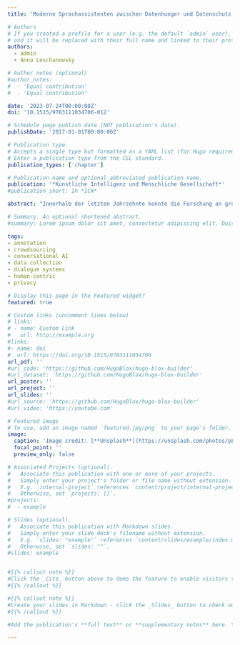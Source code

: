 ```yaml
---
title: 'Moderne Sprachassistenten zwischen Datenhunger und Datenschutz'

# Authors
# If you created a profile for a user (e.g. the default `admin` user), write the username (folder name) here
# and it will be replaced with their full name and linked to their profile.
authors:
  - admin
  - Anna Leschanowsky

# Author notes (optional)
#author_notes:
#  - 'Equal contribution'
#  - 'Equal contribution'

date: '2023-07-24T00:00:00Z'
doi: '10.1515/9783111034706-012'

# Schedule page publish date (NOT publication's date).
publishDate: '2017-01-01T00:00:00Z'

# Publication type.
# Accepts a single type but formatted as a YAML list (for Hugo requirements).
# Enter a publication type from the CSL standard.
publication_types: ['chapter']

# Publication name and optional abbreviated publication name.
publication: '*Künstliche Intelligenz und Menschliche Gesellschaft*'
#publication_short: In *ICW*

abstract: "Innerhalb der letzten Jahrzehnte konnte die Forschung an großen Sprachmodellen die maschinelle Sprachverarbeitung signifikant verbessern und frühere Techniken und Anwendungen damit in den Schatten stellen. Diese Fortschritte werden vor allem im täglichen Leben sichtbar: beispielsweise bei der Nutzung von Sprachassistenten, die auf Basis von riesigen Datenmengen lernen, unsere Alltagssprache zu verstehen, und uns bei verschiedensten Tätigkeiten unterstützen. Die Sammlung großer Mengen von Sprachdaten ist allerdings mit Risiken für Privatsphäre und Datensicherheit verbunden. Wir werden in diesem Artikel die Entwicklung kommerzieller Sprachassistenz beleuchten und sowohl erörtern, woher die große Menge an Sprachdaten kommt, als auch die damit einhergehenden Risiken der Datensammlung und die Auswirkungen auf den Datenschutz."

# Summary. An optional shortened abstract.
#summary: Lorem ipsum dolor sit amet, consectetur adipiscing elit. Duis posuere tellus ac convallis placerat. Proin tincidunt magna sed ex sollicitudin condimentum.

tags: 
- annotation
- crowdsourcing
- conversational AI
- data collection
- dialogue systems
- human-centric
- privacy

# Display this page in the Featured widget?
featured: true

# Custom links (uncomment lines below)
# links:
# - name: Custom Link
#   url: http://example.org
#links:
#- name: doi
#  url: https://doi.org/10.1515/9783111034706
url_pdf: ''
#url_code: 'https://github.com/HugoBlox/hugo-blox-builder'
#url_dataset: 'https://github.com/HugoBlox/hugo-blox-builder'
url_poster: ''
url_project: ''
url_slides: ''
#url_source: 'https://github.com/HugoBlox/hugo-blox-builder'
#url_video: 'https://youtube.com'

# Featured image
# To use, add an image named `featured.jpg/png` to your page's folder.
image:
  caption: 'Image credit: [**Unsplash**](https://unsplash.com/photos/pLCdAaMFLTE)'
  focal_point: ''
  preview_only: false

# Associated Projects (optional).
#   Associate this publication with one or more of your projects.
#   Simply enter your project's folder or file name without extension.
#   E.g. `internal-project` references `content/project/internal-project/index.md`.
#   Otherwise, set `projects: []`.
#projects:
#  - example

# Slides (optional).
#   Associate this publication with Markdown slides.
#   Simply enter your slide deck's filename without extension.
#   E.g. `slides: "example"` references `content/slides/example/index.md`.
#   Otherwise, set `slides: ""`.
#slides: example


#{{% callout note %}}
#Click the _Cite_ button above to demo the feature to enable visitors to import publication metadata into their reference management software.
#{{% /callout %}}

#{{% callout note %}}
#Create your slides in Markdown - click the _Slides_ button to check out the example.
#{{% /callout %}}

#Add the publication's **full text** or **supplementary notes** here. You can use rich formatting such as including [code, math, and images](https://docs.hugoblox.com/content/writing-markdown-latex/).

---
```

